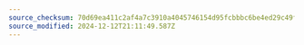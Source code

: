 ```yaml
---
source_checksum: 70d69ea411c2af4a7c3910a4045746154d95fcbbbc6be4ed29c49ff7bb0e4324
source_modified: 2024-12-12T21:11:49.587Z
---
```



